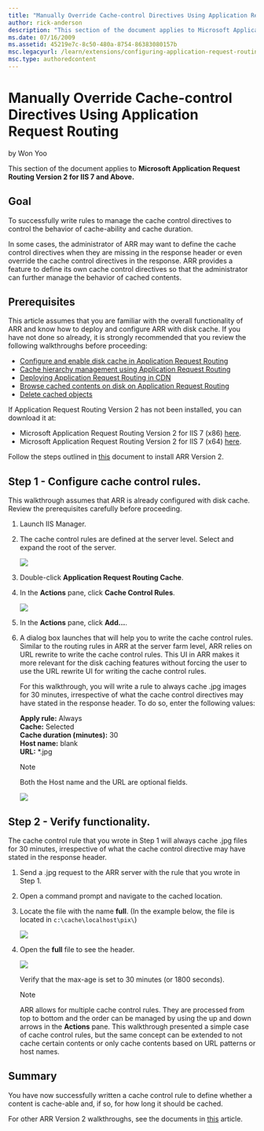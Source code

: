 ```yaml
---
title: "Manually Override Cache-control Directives Using Application Request Routing"
author: rick-anderson
description: "This section of the document applies to Microsoft Application Request Routing Version 2 for IIS 7 and Above. Goal To successfully write rules to manage the c..."
ms.date: 07/16/2009
ms.assetid: 45219e7c-8c50-480a-8754-86383080157b
msc.legacyurl: /learn/extensions/configuring-application-request-routing-arr/manually-override-cache-control-directives-using-application-request-routing
msc.type: authoredcontent
---
```

# Manually Override Cache-control Directives Using Application Request Routing

by Won Yoo

This section of the document applies to **Microsoft Application Request Routing Version 2 for IIS 7 and Above.**

## Goal

To successfully write rules to manage the cache control directives to control the behavior of cache-ability and cache duration.

In some cases, the administrator of ARR may want to define the cache control directives when they are missing in the response header or even override the cache control directives in the response. ARR provides a feature to define its own cache control directives so that the administrator can further manage the behavior of cached contents.

## Prerequisites

This article assumes that you are familiar with the overall functionality of ARR and know how to deploy and configure ARR with disk cache. If you have not done so already, it is strongly recommended that you review the following walkthroughs before proceeding:

- [Configure and enable disk cache in Application Request Routing](configure-and-enable-disk-cache-in-application-request-routing.md)
- [Cache hierarchy management using Application Request Routing](cache-hierarchy-management-using-application-request-routing.md)
- [Deploying Application Request Routing in CDN](../installing-application-request-routing-arr/deploying-application-request-routing-in-cdn.md)
- [Browse cached contents on disk on Application Request Routing](browse-cached-contents-on-disk-on-application-request-routing.md)
- [Delete cached objects](delete-cached-objects.md)

If Application Request Routing Version 2 has not been installed, you can download it at:

- Microsoft Application Request Routing Version 2 for IIS 7 (x86) [here](https://download.microsoft.com/download/4/D/F/4DFDA851-515F-474E-BA7A-5802B3C95101/ARRv2_setup_x86.EXE).
- Microsoft Application Request Routing Version 2 for IIS 7 (x64) [here](https://download.microsoft.com/download/3/4/1/3415F3F9-5698-44FE-A072-D4AF09728390/ARRv2_setup_x64.EXE).

Follow the steps outlined in [this](../installing-application-request-routing-arr/install-application-request-routing-version-2.md) document to install ARR Version 2.

## Step 1 - Configure cache control rules.

This walkthrough assumes that ARR is already configured with disk cache. Review the prerequisites carefully before proceeding.

1. Launch IIS Manager.
2. The cache control rules are defined at the server level. Select and expand the root of the server.

    ![](manually-override-cache-control-directives-using-application-request-routing/_static/image1.jpg)
3. Double-click **Application Request Routing Cache**.
4. In the **Actions** pane, click **Cache Control Rules**.

    ![](manually-override-cache-control-directives-using-application-request-routing/_static/image2.jpg)
5. In the **Actions** pane, click **Add...**.
6. A dialog box launches that will help you to write the cache control rules. Similar to the routing rules in ARR at the server farm level, ARR relies on URL rewrite to write the cache control rules. This UI in ARR makes it more relevant for the disk caching features without forcing the user to use the URL rewrite UI for writing the cache control rules. 

    For this walkthrough, you will write a rule to always cache .jpg images for 30 minutes, irrespective of what the cache control directives may have stated in the response header. To do so, enter the following values:  

    **Apply rule:** Always  
    **Cache:** Selected  
    **Cache duration (minutes):** 30  
    **Host name:** blank  
    **URL:** \*.jpg   

    > [!NOTE]
    > Both the Host name and the URL are optional fields.

    ![](manually-override-cache-control-directives-using-application-request-routing/_static/image3.jpg)

## Step 2 - Verify functionality.

The cache control rule that you wrote in Step 1 will always cache .jpg files for 30 minutes, irrespective of what the cache control directive may have stated in the response header.

1. Send a .jpg request to the ARR server with the rule that you wrote in Step 1.
2. Open a command prompt and navigate to the cached location.
3. Locate the file with the name **full**. (In the example below, the file is located in `c:\cache\localhost\pix\`)

    ![](manually-override-cache-control-directives-using-application-request-routing/_static/image4.jpg)
4. Open the **full** file to see the header.

    ![](manually-override-cache-control-directives-using-application-request-routing/_static/image5.jpg)

    Verify that the max-age is set to 30 minutes (or 1800 seconds).

    > [!NOTE]
    > ARR allows for multiple cache control rules. They are processed from top to bottom and the order can be managed by using the up and down arrows in the **Actions** pane. This walkthrough presented a simple case of cache control rules, but the same concept can be extended to not cache certain contents or only cache contents based on URL patterns or host names.

## Summary

You have now successfully written a cache control rule to define whether a content is cache-able and, if so, for how long it should be cached.

For other ARR Version 2 walkthroughs, see the documents in [this](../planning-for-arr/application-request-routing-version-2-overview.md) article.
